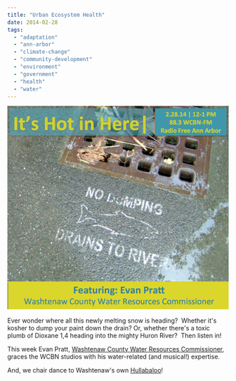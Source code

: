 ```yaml
---
title: "Urban Ecosystem Health"
date: 2014-02-28
tags: 
  - "adaptation"
  - "ann-arbor"
  - "climate-change"
  - "community-development"
  - "environment"
  - "government"
  - "health"
  - "water"
---
```


![Picture](images/5782399_orig1.png)

Ever wonder where all this newly melting snow is heading?  Whether it's kosher to dump your paint down the drain? Or, whether there's a toxic plumb of Dioxane 1,4 heading into the mighty Huron River?  Then listen in!

This week Evan Pratt, [Washtenaw County Water Resources Commissioner](http://www.ewashtenaw.org/government/drain_commissioner), graces the WCBN studios with his water-related (and musical!) expertise.

And, we chair dance to Washtenaw's own [Hullabaloo](https://www.facebook.com/pages/Hullabaloo/182583612437)!
